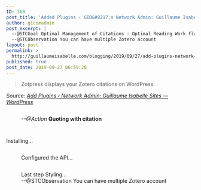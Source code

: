 ```yaml
---
ID: 368
post_title: 'Added Plugins ‹ GID&#8217;s Network Admin: Guillaume Isabelle Sites — WordPress'
author: gicomadmin
post_excerpt: |
  --@STCGoal Optimal Management of Citations - Optimal Reading Work flow that generates useful content for thesis writting
  --@STCObservation You can have multiple Zotero account
layout: post
permalink: >
  http://guillaumeisabelle.com/blogging/2019/09/27/add-plugins-network-admin-guillaume-isabelle-sites-wordpress/
published: true
post_date: 2019-09-27 06:59:20
---
```

> Zotpress displays your Zotero citations on WordPress.

Source: *[Add Plugins ‹ Network Admin: Guillaume Isabelle Sites — WordPress][1]*

<!-- wp:image {"id":375,"linkDestination":"custom"} --><figure class="wp-block-image">

<a href="https://wordpress.org/plugins/zotpress/" target="_blank" rel="noreferrer noopener"><img src="http://guillaumeisabelle.com/blogging/wp-content/uploads/sites/10/2019/09/image-3-1024x598.png" alt="" class="wp-image-375" /></a><figcaption>*--@Action* **Quoting with citation**</figcaption></figure> <!-- /wp:image -->

<!-- wp:image {"id":370} --><figure class="wp-block-image">

<img src="http://guillaumeisabelle.com/blogging/wp-content/uploads/sites/10/2019/09/image-1.png" alt="" class="wp-image-370" /></figure> <!-- /wp:image -->

<!-- wp:image {"id":372} --><figure class="wp-block-image">

<img src="http://guillaumeisabelle.com/blogging/wp-content/uploads/sites/10/2019/09/image-2-520x1024.png" alt="" class="wp-image-372" /></figure> <!-- /wp:image -->

<!-- wp:paragraph -->

Installing...

<!-- /wp:paragraph -->

<!-- wp:image {"id":382} --><figure class="wp-block-image">

<img src="http://guillaumeisabelle.com/blogging/wp-content/uploads/sites/10/2019/09/image-5-1024x822.png" alt="" class="wp-image-382" /><figcaption>Configured the API...</figcaption></figure> <!-- /wp:image -->

<!-- wp:image {"id":384} --><figure class="wp-block-image">

<img src="http://guillaumeisabelle.com/blogging/wp-content/uploads/sites/10/2019/09/image-6-1024x486.png" alt="" class="wp-image-384" /><figcaption>Last step Styling...  
--@STCObservation You can have multiple Zotero account</figcaption></figure> <!-- /wp:image -->

<!-- wp:paragraph -->



<!-- /wp:paragraph -->

 [1]: http://guillaumeisabelle.com/wp-admin/network/plugin-install.php